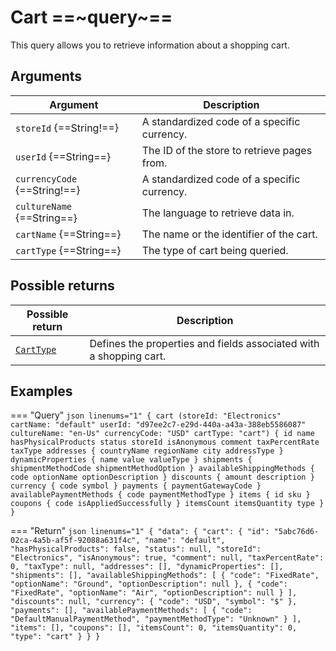 # Cart ==~query~==

This query allows you to retrieve information about a shopping cart. 

## Arguments

| Argument                       | Description                                                                                     |
|--------------------------------|-------------------------------------------------------------------------------------------------|
| `storeId` {==String!==}        | A standardized code of a specific currency.                                                     |
| `userId`  {==String==}         | The ID of the store to retrieve pages from.                                                     |
| `currencyCode` {==String!==}   | A standardized code of a specific currency.                                                     |
| `cultureName` {==String==}     | The language to retrieve data in.                                                               |
| `cartName` {==String==}        | The name or the identifier of the cart.                                                         |
| `cartType` {==String==}        | The type of cart being queried.                                                                 |

## Possible returns

| Possible return                                         	| Description                                                              	|
|---------------------------------------------------------	|------------------------------------------------------------------------	|
| [`CartType`](../objects/cart-type.md)                     |  Defines the properties and fields associated with a shopping cart.    	|

## Examples

=== "Query"
    ```json linenums="1"
    {
        cart (storeId: "Electronics"
            cartName: "default"
            userId: "d97ee2c7-e29d-440a-a43a-388eb5586087"
            cultureName: "en-Us"
            currencyCode: "USD"
            cartType: "cart")
        {
            id
            name
            hasPhysicalProducts
            status
            storeId
            isAnonymous
            comment
            taxPercentRate
            taxType
            addresses { countryName regionName city addressType }
            dynamicProperties { name value valueType }
            shipments { shipmentMethodCode shipmentMethodOption }
            availableShippingMethods { code optionName optionDescription }
            discounts { amount description }
            currency { code symbol }
            payments { paymentGatewayCode }
            availablePaymentMethods { code paymentMethodType }
            items { id sku }
            coupons { code isAppliedSuccessfully }
            itemsCount
            itemsQuantity
            type
        }
    }
    ```

=== "Return"
    ```json linenums="1"
    {
    "data": {
        "cart": {
        "id": "5abc76d6-02ca-4a5b-af5f-92088a631f4c",
        "name": "default",
        "hasPhysicalProducts": false,
        "status": null,
        "storeId": "Electronics",
        "isAnonymous": true,
        "comment": null,
        "taxPercentRate": 0,
        "taxType": null,
        "addresses": [],
        "dynamicProperties": [],
        "shipments": [],
        "availableShippingMethods": [
            {
            "code": "FixedRate",
            "optionName": "Ground",
            "optionDescription": null
            },
            {
            "code": "FixedRate",
            "optionName": "Air",
            "optionDescription": null
            }
        ],
        "discounts": null,
        "currency": {
            "code": "USD",
            "symbol": "$"
        },
        "payments": [],
        "availablePaymentMethods": [
            {
            "code": "DefaultManualPaymentMethod",
            "paymentMethodType": "Unknown"
            }
        ],
        "items": [],
        "coupons": [],
        "itemsCount": 0,
        "itemsQuantity": 0,
        "type": "cart"
        }
    }
    }
    ```
